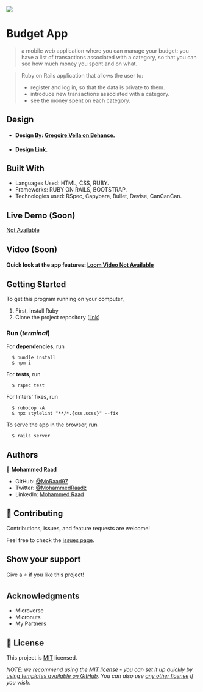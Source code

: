 ![](https://img.shields.io/badge/Microverse-blueviolet)

# Budget App

>  a mobile web application where you can manage your budget: you have a list of transactions associated with a category, so that you can see how much money you spent and on what.

>  Ruby on Rails application that allows the user to:
>  - register and log in, so that the data is private to them.
> - introduce new transactions associated with a category.
> - see the money spent on each category.

## Design 
- #### Design By: [Gregoire Vella on Behance.](https://www.behance.net/gregoirevella)
- #### Design [Link.](https://www.behance.net/gallery/19759151/Snapscan-iOs-design-and-branding?tracking_source=)
## Built With

- Languages Used: HTML, CSS, RUBY.
- Frameworks: RUBY ON RAILS, BOOTSTRAP.
- Technologies used: RSpec, Capybara, Bullet, Devise, CanCanCan.

## Live Demo (Soon)

[Not Available](https://livedemo.com)

## Video (Soon)

#### Quick look at the app features: [Loom Video Not Available](https://livedemo.com)


## Getting Started

To get this program running on your computer,

1. First, install Ruby
2. Clone the project repository ([link](https://github.com/MoRaad97/Budget-App))

### Run (_terminal_)

For **dependencies**, run
```
  $ bundle install
  $ npm i
```

For **tests**, run
```RSpec
  $ rspec test
```

For linters' fixes, run
```
  $ rubocop -A
  $ npx stylelint "**/*.{css,scss}" --fix
```

To serve the app in the browser, run
```rails
  $ rails server
```



## Authors
👤 **Mohammed Raad**

- GitHub: [@MoRaad97](https://github.com/MoRaad97)
- Twitter: [@MohammedRaadz](https://twitter.com/MohammedRaadz)
- LinkedIn: [Mohammed Raad](linkedin.com/in/mohammed-raad-600176210)


## 🤝 Contributing

Contributions, issues, and feature requests are welcome!

Feel free to check the [issues page](../../issues/).

## Show your support

Give a ⭐️ if you like this project!

## Acknowledgments

- Microverse
- Micronuts
- My Partners

## 📝 License

This project is [MIT](./LICENSE) licensed.

_NOTE: we recommend using the [MIT license](https://choosealicense.com/licenses/mit/) - you can set it up quickly by [using templates available on GitHub](https://docs.github.com/en/communities/setting-up-your-project-for-healthy-contributions/adding-a-license-to-a-repository). You can also use [any other license](https://choosealicense.com/licenses/) if you wish._
